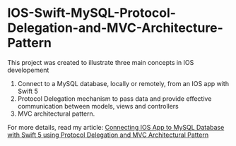 # IOS-Swift-MySQL-Protocol-Delegation-and-MVC-Architecture-Pattern

This project was created to illustrate three main concepts in IOS developement

1. Connect to a MySQL database, locally or remotely, from an IOS app with Swift 5
2. Protocol Delegation mechanism to pass data and provide effective communication between models, views and controllers  
3. MVC architectural pattern. 

For more details, read my article: [Connecting IOS App to MySQL Database with Swift 5 using Protocol Delegation and MVC Architectural Pattern](https://medium.com/@jose_45484/connecting-ios-app-to-mysql-database-with-swift-5-using-protocol-delegation-and-mvc-architectural-259dc32fcc4b) 
